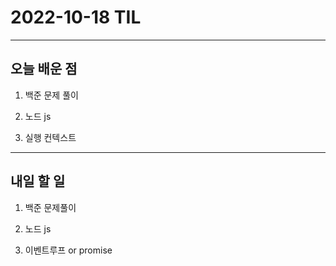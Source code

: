 # 2022-10-18 TIL

---

## 오늘 배운 점

1. 백준 문제 풀이

2. 노드 js

3. 실행 컨텍스트

---

## 내일 할 일

1. 백준 문제풀이

2. 노드 js

3. 이벤트루프 or promise